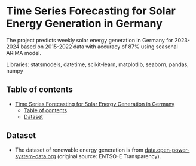 # Time Series Forecasting for Solar Energy Generation in Germany

The project predicts weekly solar energy generation in Germany for 2023-2024 based on 2015-2022 data with accuracy of 87% using seasonal ARIMA model.

Libraries: statsmodels, datetime, scikit-learn, matplotlib, seaborn, pandas, numpy


## Table of contents
- [Time Series Forecasting for Solar Energy Generation in Germany](#time-series-forecasting-for-solar-energy-generation-in-germany)
  - [Table of contents](#table-of-contents)
  - [Dataset](#dataset)


## Dataset

- The dataset of renewable energy generation is from [data.open-power-system-data.org](https://data.open-power-system-data.org/time_series/2020-10-06) (original source: ENTSO-E Transparency).


